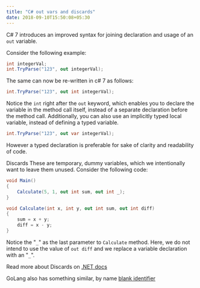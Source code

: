 ```yaml
---
title: "C# out vars and discards"
date: 2018-09-10T15:50:08+05:30
---
```

C# 7 introduces an improved syntax for joining declaration and usage of an `out` variable.

Consider the following example:
```csharp
int integerVal;
int.TryParse("123", out integerVal);
```
The same can now be re-written in c# 7 as follows:
```csharp
int.TryParse("123", out int integerVal);
```
Notice the `int` right after the `out` keyword, which enables you to declare the variable in the method call itself, instead of a separate declaration before the method call.
Additionally, you can also use an implicitly typed local variable, instead of defining a typed variable.
```csharp
int.TryParse("123", out var integerVal);
```
However a typed declaration is preferable for sake of clarity and readability of code.

Discards
These are temporary, dummy variables, which we intentionally want to leave them unused. Consider the following code:
```csharp
void Main()
{
    Calculate(5, 1, out int sum, out int _);
}

void Calculate(int x, int y, out int sum, out int diff)
{
    sum = x + y;
    diff = x - y;
}
```
Notice the "`_`" as the last parameter to `Calculate` method. Here, we do not intend to use the value of `out diff` and we replace a variable declaration with an "`_`".

Read more about Discards on [.NET docs](https://docs.microsoft.com/en-us/dotnet/csharp/discards)

GoLang also has something similar, by name [blank identifier](https://golang.org/ref/spec#Blank_identifier)